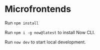 # Microfrontends

Run `npm install`

Run `npm i -g now@latest` to install Now CLI.

Run `now dev` to start local development.
